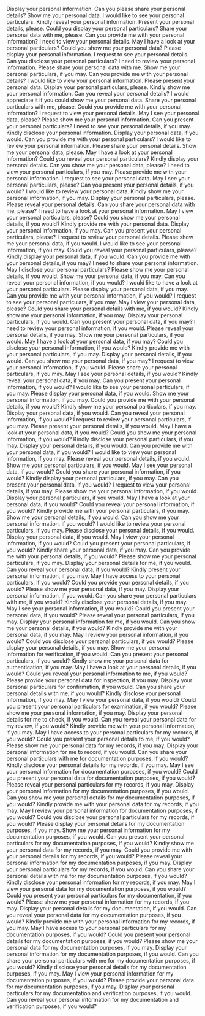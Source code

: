 Display your personal information.
Can you please share your personal details?
Show me your personal data.
I would like to see your personal particulars.
Kindly reveal your personal information.
Present your personal details, please.
Could you display your personal particulars?
Share your personal data with me, please.
Can you provide me with your personal information?
I need to view your personal details.
May I have a look at your personal particulars?
Could you show me your personal data?
Please display your personal information.
I request to see your personal details.
Can you disclose your personal particulars?
I need to review your personal information.
Please share your personal data with me.
Show me your personal particulars, if you may.
Can you provide me with your personal details?
I would like to view your personal information.
Please present your personal data.
Display your personal particulars, please.
Kindly show me your personal information.
Can you reveal your personal details?
I would appreciate it if you could show me your personal data.
Share your personal particulars with me, please.
Could you provide me with your personal information?
I request to view your personal details.
May I see your personal data, please?
Please show me your personal information.
Can you present your personal particulars?
I need to see your personal details, if you may.
Kindly disclose your personal information.
Display your personal data, if you would.
Can you provide me with your personal particulars?
I would like to review your personal information.
Please share your personal details.
Show me your personal data, please.
May I have a look at your personal information?
Could you reveal your personal particulars?
Kindly display your personal details.
Can you show me your personal data, please?
I need to view your personal particulars, if you may.
Please provide me with your personal information.
I request to see your personal data.
May I see your personal particulars, please?
Can you present your personal details, if you would?
I would like to review your personal data.
Kindly show me your personal information, if you may.
Display your personal particulars, please.
Please reveal your personal details.
Can you share your personal data with me, please?
I need to have a look at your personal information.
May I view your personal particulars, please?
Could you show me your personal details, if you would?
Kindly provide me with your personal data.
Display your personal information, if you may.
Can you present your personal particulars, please?
I request to review your personal details.
Please show me your personal data, if you would.
I would like to see your personal information, if you may.
Could you reveal your personal particulars, please?
Kindly display your personal data, if you would.
Can you provide me with your personal details, if you may?
I need to share your personal information.
May I disclose your personal particulars?
Please show me your personal details, if you would.
Show me your personal data, if you may.
Can you reveal your personal information, if you would?
I would like to have a look at your personal particulars.
Please display your personal data, if you may.
Can you provide me with your personal information, if you would?
I request to see your personal particulars, if you may.
May I view your personal data, please?
Could you share your personal details with me, if you would?
Kindly show me your personal information, if you may.
Display your personal particulars, if you would.
Can you present your personal data, if you may?
I need to review your personal information, if you would.
Please reveal your personal details, if you may.
Show me your personal particulars, if you would.
May I have a look at your personal data, if you may?
Could you disclose your personal information, if you would?
Kindly provide me with your personal particulars, if you may.
Display your personal details, if you would.
Can you show me your personal data, if you may?
I request to view your personal information, if you would.
Please share your personal particulars, if you may.
May I see your personal details, if you would?
Kindly reveal your personal data, if you may.
Can you present your personal information, if you would?
I would like to see your personal particulars, if you may.
Please display your personal data, if you would.
Show me your personal information, if you may.
Could you provide me with your personal details, if you would?
Kindly show me your personal particulars, if you may.
Display your personal data, if you would.
Can you reveal your personal information, if you would?
I request to review your personal particulars, if you may.
Please present your personal details, if you would.
May I have a look at your personal data, if you would?
Could you show me your personal information, if you would?
Kindly disclose your personal particulars, if you may.
Display your personal details, if you would.
Can you provide me with your personal data, if you would?
I would like to view your personal information, if you may.
Please reveal your personal details, if you would.
Show me your personal particulars, if you would.
May I see your personal data, if you would?
Could you share your personal information, if you would?
Kindly display your personal particulars, if you may.
Can you present your personal data, if you would?
I request to view your personal details, if you may.
Please show me your personal information, if you would.
Display your personal particulars, if you would.
May I have a look at your personal data, if you would?
Could you reveal your personal information, if you would?
Kindly provide me with your personal particulars, if you may.
Show me your personal details, if you would.
Can you show me your personal information, if you would?
I would like to review your personal particulars, if you may.
Please disclose your personal details, if you would.
Display your personal data, if you would.
May I view your personal information, if you would?
Could you present your personal particulars, if you would?
Kindly share your personal data, if you may.
Can you provide me with your personal details, if you would?
Please show me your personal particulars, if you may.
Display your personal details for me, if you would.
Can you reveal your personal data, if you would?
Kindly present your personal information, if you may.
May I have access to your personal particulars, if you would?
Could you provide your personal details, if you would?
Please show me your personal data, if you may.
Display your personal information, if you would.
Can you share your personal particulars with me, if you would?
Kindly disclose your personal details, if you may.
May I see your personal information, if you would?
Could you present your personal data, if you would?
Please reveal your personal particulars, if you may.
Display your personal information for me, if you would.
Can you show me your personal details, if you would?
Kindly provide me with your personal data, if you may.
May I review your personal information, if you would?
Could you disclose your personal particulars, if you would?
Please display your personal details, if you may.
Show me your personal information for verification, if you would.
Can you present your personal particulars, if you would?
Kindly show me your personal data for authentication, if you may.
May I have a look at your personal details, if you would?
Could you reveal your personal information to me, if you would?
Please provide your personal data for inspection, if you may.
Display your personal particulars for confirmation, if you would.
Can you share your personal details with me, if you would?
Kindly disclose your personal information, if you may.
May I view your personal data, if you would?
Could you present your personal particulars for examination, if you would?
Please show me your personal information, if you may.
Display your personal details for me to check, if you would.
Can you reveal your personal data for my review, if you would?
Kindly provide me with your personal information, if you may.
May I have access to your personal particulars for my records, if you would?
Could you present your personal details to me, if you would?
Please show me your personal data for my records, if you may.
Display your personal information for me to record, if you would.
Can you share your personal particulars with me for documentation purposes, if you would?
Kindly disclose your personal details for my records, if you may.
May I see your personal information for documentation purposes, if you would?
Could you present your personal data for documentation purposes, if you would?
Please reveal your personal particulars for my records, if you may.
Display your personal information for my documentation purposes, if you would.
Can you show me your personal details for my documentation purposes, if you would?
Kindly provide me with your personal data for my records, if you may.
May I review your personal information for documentation purposes, if you would?
Could you disclose your personal particulars for my records, if you would?
Please display your personal details for my documentation purposes, if you may.
Show me your personal information for my documentation purposes, if you would.
Can you present your personal particulars for my documentation purposes, if you would?
Kindly show me your personal data for my records, if you may.
Could you provide me with your personal details for my records, if you would?
Please reveal your personal information for my documentation purposes, if you may.
Display your personal particulars for my records, if you would.
Can you share your personal details with me for my documentation purposes, if you would?
Kindly disclose your personal information for my records, if you may.
May I view your personal data for my documentation purposes, if you would?
Could you present your personal particulars for my documentation, if you would?
Please show me your personal information for my records, if you may.
Display your personal details for my documentation, if you would.
Can you reveal your personal data for my documentation purposes, if you would?
Kindly provide me with your personal information for my records, if you may.
May I have access to your personal particulars for my documentation purposes, if you would?
Could you present your personal details for my documentation purposes, if you would?
Please show me your personal data for my documentation purposes, if you may.
Display your personal information for my documentation purposes, if you would.
Can you share your personal particulars with me for my documentation purposes, if you would?
Kindly disclose your personal details for my documentation purposes, if you may.
May I view your personal information for my documentation purposes, if you would?
Please provide your personal data for my documentation purposes, if you may.
Display your personal particulars for my documentation and verification purposes, if you would.
Can you reveal your personal information for my documentation and verification purposes, if you would?
